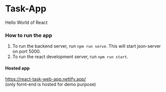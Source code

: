 # Task-App
Hello World of React


### How to run the app
1. To run the backend server, run `npm run serve`. This will start json-server on port 5000.
2. To run the react development server, run `npm run start`.

#### Hosted app
https://react-task-web-app.netlify.app/<br>
(only fornt-end is hosted for demo purpose)
